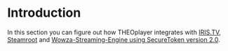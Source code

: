 # Introduction

In this section you can figure out how THEOplayer integrates with [IRIS.TV](../../how-to-guides/05-integrations/01-iris-tv.md), [Steamroot](../../how-to-guides/05-integrations/02-streamroot.md) and [Wowza-Streaming-Engine using SecureToken version 2.0](../../how-to-guides/05-integrations/03-wowza-streaming-engine-with-secure-token-version-2.md).